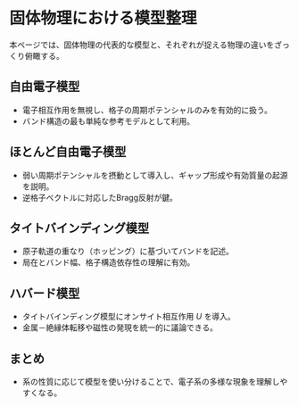 # 固体物理における模型整理

本ページでは、固体物理の代表的な模型と、それぞれが捉える物理の違いをざっくり俯瞰する。

## 自由電子模型
- 電子相互作用を無視し、格子の周期ポテンシャルのみを有効的に扱う。
- バンド構造の最も単純な参考モデルとして利用。

## ほとんど自由電子模型
- 弱い周期ポテンシャルを摂動として導入し、ギャップ形成や有効質量の起源を説明。
- 逆格子ベクトルに対応したBragg反射が鍵。

## タイトバインディング模型
- 原子軌道の重なり（ホッピング）に基づいてバンドを記述。
- 局在とバンド幅、格子構造依存性の理解に有効。

## ハバード模型
- タイトバインディング模型にオンサイト相互作用 $U$ を導入。
- 金属－絶縁体転移や磁性の発現を統一的に議論できる。

## まとめ
- 系の性質に応じて模型を使い分けることで、電子系の多様な現象を理解しやすくなる。
